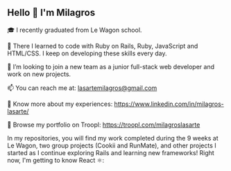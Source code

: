 ## Hello 👋 I'm Milagros


:mortar_board: I recently graduated from Le Wagon school.

🌱 There I learned to code with Ruby on Rails, Ruby, JavaScript and HTML/CSS. I keep on developing these skills every day.

:space_invader: I’m looking to join a new team as a junior full-stack web developer and work on new projects.

📫 You can reach me at: lasartemilagros@gmail.com

📄 Know more about my experiences: https://www.linkedin.com/in/milagros-lasarte/

🔎 Browse my portfolio on Troopl: https://troopl.com/milagroslasarte

In my repositories, you will find my work completed during the 9 weeks at Le Wagon, two group projects (Cookii and RunMate), and other projects I started as I continue exploring Rails and learning new frameworks! Right now, I'm getting to know React ⚛️:
